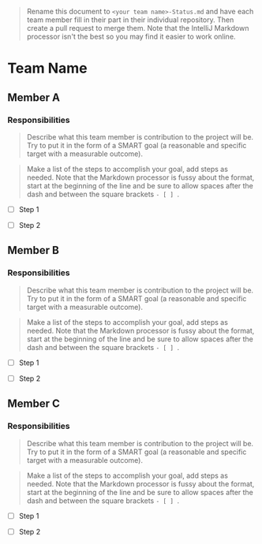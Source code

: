 >Rename this document to `<your team name>-Status.md` and have each team member fill in their part in their individual repository. Then create a pull request to merge them. Note that the IntelliJ Markdown processor isn't the best so you may find it easier to work online.

# Team Name

## Member A 

### Responsibilities

>Describe what this team member is contribution to the project will be. Try to put it in the form of a SMART goal (a reasonable and specific target with a measurable outcome).

>Make a list of the steps to accomplish your goal, add steps as needed. Note that the Markdown processor is fussy about the format, start at the beginning of the line and be sure to allow spaces after the dash and between the square brackets `- [ ] `.

- [ ] Step 1

- [ ] Step 2

## Member B 

### Responsibilities

>Describe what this team member is contribution to the project will be. Try to put it in the form of a SMART goal (a reasonable and specific target with a measurable outcome).

>Make a list of the steps to accomplish your goal, add steps as needed. Note that the Markdown processor is fussy about the format, start at the beginning of the line and be sure to allow spaces after the dash and between the square brackets `- [ ] `.

- [ ] Step 1

- [ ] Step 2

## Member C 

### Responsibilities

>Describe what this team member is contribution to the project will be. Try to put it in the form of a SMART goal (a reasonable and specific target with a measurable outcome).

>Make a list of the steps to accomplish your goal, add steps as needed. Note that the Markdown processor is fussy about the format, start at the beginning of the line and be sure to allow spaces after the dash and between the square brackets `- [ ] `.

- [ ] Step 1

- [ ] Step 2
